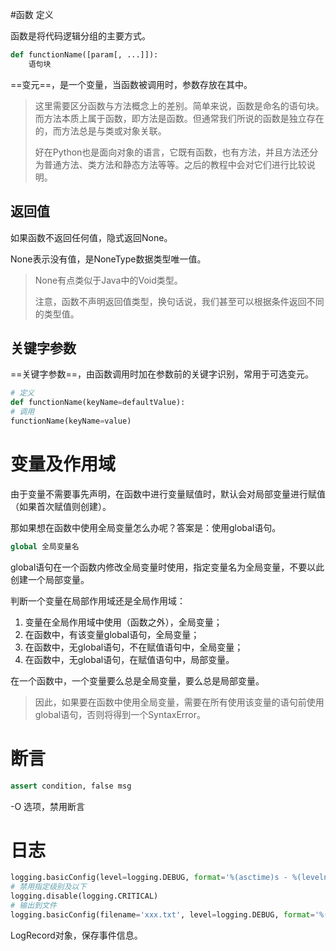 #函数 定义

函数是将代码逻辑分组的主要方式。

```python
def functionName([param[, ...]]):
    语句块
```

==变元==，是一个变量，当函数被调用时，参数存放在其中。

> 这里需要区分函数与方法概念上的差别。简单来说，函数是命名的语句块。而方法本质上属于函数，即方法是函数。但通常我们所说的函数是独立存在的，而方法总是与类或对象关联。
>
> 好在Python也是面向对象的语言，它既有函数，也有方法，并且方法还分为普通方法、类方法和静态方法等等。之后的教程中会对它们进行比较说明。

## 返回值

如果函数不返回任何值，隐式返回None。

None表示没有值，是NoneType数据类型唯一值。

> None有点类似于Java中的Void类型。
>
> 注意，函数不声明返回值类型，换句话说，我们甚至可以根据条件返回不同的类型值。

## 关键字参数

==关键字参数==，由函数调用时加在参数前的关键字识别，常用于可选变元。

```python
# 定义
def functionName(keyName=defaultValue):
# 调用
functionName(keyName=value)
```

# 变量及作用域

由于变量不需要事先声明，在函数中进行变量赋值时，默认会对局部变量进行赋值（如果首次赋值则创建）。

那如果想在函数中使用全局变量怎么办呢？答案是：使用global语句。

```python
global 全局变量名
```

global语句在一个函数内修改全局变量时使用，指定变量名为全局变量，不要以此创建一个局部变量。

判断一个变量在局部作用域还是全局作用域：

1. 变量在全局作用域中使用（函数之外），全局变量；
2. 在函数中，有该变量global语句，全局变量；
3. 在函数中，无global语句，不在赋值语句中，全局变量；
4. 在函数中，无global语句，在赋值语句中，局部变量。

在一个函数中，一个变量要么总是全局变量，要么总是局部变量。

> 因此，如果要在函数中使用全局变量，需要在所有使用该变量的语句前使用global语句，否则将得到一个SyntaxError。

# 断言

```python
assert condition, false msg
```

-O 选项，禁用断言

# 日志

```python
logging.basicConfig(level=logging.DEBUG, format='%(asctime)s - %(levelname)s - %(message)s')
# 禁用指定级别及以下
logging.disable(logging.CRITICAL)
# 输出到文件
logging.basicConfig(filename='xxx.txt', level=logging.DEBUG, format='%(asctime)s - %(levelname)s - %(message)s')
```

LogRecord对象，保存事件信息。

